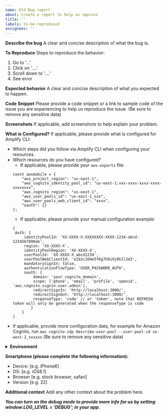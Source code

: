```yaml
---
name: Old Bug report
about: Create a report to help us improve
title: ''
labels: to-be-reproduced
assignees: ''
---
```


**Describe the bug**
A clear and concise description of what the bug is.

**To Reproduce**
Steps to reproduce the behavior:

1. Go to '...'
2. Click on '....'
3. Scroll down to '....'
4. See error

**Expected behavior**
A clear and concise description of what you expected to happen.

**Code Snippet**
Please provide a code snippet or a link to sample code of the issue you are experiencing to help us reproduce the issue. (Be sure to remove any sensitive data)

**Screenshots**
If applicable, add screenshots to help explain your problem.

**What is Configured?**
If applicable, please provide what is configured for Amplify CLI:

- Which steps did you follow via Amplify CLI when configuring your resources.
- Which resources do you have configured?
  - If applicable, please provide your `aws-exports` file:
  ```
  const awsmobile = {
      "aws_project_region": "us-east-1",
      "aws_cognito_identity_pool_id": "us-east-1:xxx-xxxx-xxxx-xxxx-xxxxxxxx",
      "aws_cognito_region": "us-east-1",
      "aws_user_pools_id": "us-east-1_xxx",
      "aws_user_pools_web_client_id": "xxxx",
      "oauth": {}
  };
  ```
  - If applicable, please provide your manual configuration example:
  ```
  {
   Auth: {
       identityPoolId: 'XX-XXXX-X:XXXXXXXX-XXXX-1234-abcd-1234567890ab',
       region: 'XX-XXXX-X',
       identityPoolRegion: 'XX-XXXX-X',
       userPoolId: 'XX-XXXX-X_abcd1234',
       userPoolWebClientId: 'a1b2c3d4e5f6g7h8i9j0k1l2m3',
       mandatorySignIn: false,
       authenticationFlowType: 'USER_PASSWORD_AUTH',
       oauth: {
           domain: 'your_cognito_domain',
           scope: ['phone', 'email', 'profile', 'openid', 'aws.cognito.signin.user.admin'],
           redirectSignIn: 'http://localhost:3000/',
           redirectSignOut: 'http://localhost:3000/',
           responseType: 'code' // or 'token', note that REFRESH token will only be generated when the responseType is code
          }
      }
  }
  ```
- If applicable, provide more configuration data, for example for Amazon Cognito, run `aws cognito-idp describe-user-pool --user-pool-id us-west-2_xxxxxx` (Be sure to remove any sensitive data)

<details>
  <summary><strong>Environment</strong></summary>

<!-- Please run the following command inside your project and copy/paste the output into the codeblock: -->

```
npx envinfo --system --binaries --browsers --npmPackages --npmGlobalPackages
```

</details>

**Smartphone (please complete the following information):**

- Device: [e.g. iPhone6]
- OS: [e.g. iOS8.1]
- Browser [e.g. stock browser, safari]
- Version [e.g. 22]

**Additional context**
Add any other context about the problem here.

**_You can turn on the debug mode to provide more info for us by setting window.LOG_LEVEL = 'DEBUG'; in your app._**
